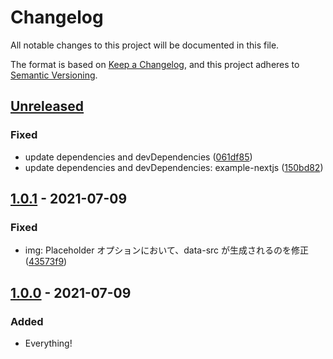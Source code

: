 # Changelog

All notable changes to this project will be documented in this file.

The format is based on [Keep a Changelog](https://keepachangelog.com/en/1.0.0/),
and this project adheres to [Semantic Versioning](https://semver.org/spec/v2.0.0.html).

## [Unreleased]

### Fixed

- update dependencies and devDependencies ([061df85](https://github.com/dc7290/microcms-richedit-processer/commit/061df85ccbe18d2fbc637d404d975d6464c186e0))
- update dependencies and devDependencies: example-nextjs ([150bd82](https://github.com/dc7290/microcms-richedit-processer/commit/150bd82fb623afe5b42eaa0e50492305bab42e69))

## [1.0.1] - 2021-07-09

### Fixed

- img: Placeholder オプションにおいて、data-src が生成されるのを修正([43573f9](https://github.com/dc7290/microcms-richedit-processer/commit/43573f92d9206865af0cc56183d00f63db74980b))

## [1.0.0] - 2021-07-09

### Added

- Everything!

[unreleased]: https://github.com/dc7290/microcms-richedit-processer/compare/1.0.1...HEAD
[1.0.1]: https://github.com/dc7290/microcms-richedit-processer/compare/1.0.0...1.0.1
[1.0.0]: https://github.com/dc7290/microcms-richedit-processer/releases/tag/1.0.0
